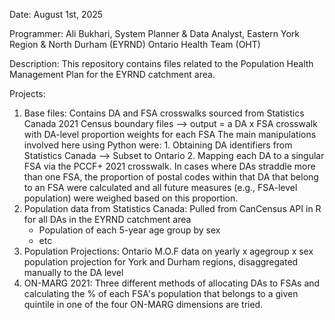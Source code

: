 Date: August 1st, 2025

Programmer: Ali Bukhari, System Planner & Data Analyst, Eastern York Region & North Durham (EYRND) Ontario Health Team (OHT)

Description:
This repository contains files related to the Population Health Management Plan for the EYRND catchment area.

Projects:

1. Base files: Contains DA and FSA crosswalks sourced from Statistics Canada 2021 Census boundary files --> output = a DA x FSA crosswalk with DA-level proportion weights for each FSA
              The main manipulations involved here using Python were:
               1. Obtaining DA identifiers from Statistics Canada --> Subset to Ontario
               2. Mapping each DA to a singular FSA via the PCCF+ 2021 crosswalk. In cases where DAs straddle more than one FSA, the proportion of postal codes within that DA that belong to an FSA were calculated and all future measures (e.g., FSA-level population) were weighed based on this proportion.
2. Population data from Statistics Canada: Pulled from CanCensus API in R for all DAs in the EYRND catchment area
   - Population of each 5-year age group by sex
   - etc
3. Population Projections: Ontario M.O.F data on yearly x agegroup x sex population projection for York and Durham regions, disaggregated manually to the DA level
4. ON-MARG 2021: Three different methods of allocating DAs to FSAs and calculating the % of each FSA's population that belongs to a given quintile in one of the four ON-MARG dimensions are tried.
